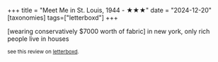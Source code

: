 +++
title = "Meet Me in St. Louis, 1944 - ★★★"
date = "2024-12-20"
[taxonomies]
tags=["letterboxd"]
+++

[wearing conservatively $7000 worth of fabric] in new york, only rich people live in houses

<small>see this review on <a href="https://letterboxd.com/nonmodernist/film/meet-me-in-st-louis/">letterboxd</a>.